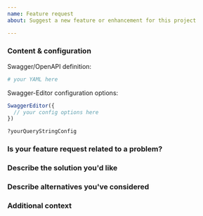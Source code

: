 ```yaml
---
name: Feature request
about: Suggest a new feature or enhancement for this project

---
```


 ### Content & configuration

Swagger/OpenAPI definition:
 ```yaml
 # your YAML here
 ```

 Swagger-Editor configuration options:
 ```js
 SwaggerEditor({
   // your config options here
 })
 ```

 ```
 ?yourQueryStringConfig
 ```


### Is your feature request related to a problem?
<!--
  Please provide a clear and concise description of what the problem is.
  "I'm always frustrated when..."
  -->

### Describe the solution you'd like
<!-- A clear and concise description of what you want to happen. -->

### Describe alternatives you've considered
<!--
  A clear and concise description of any alternative solutions or features
  you've considered.
-->

### Additional context
<!-- Add any other context or screenshots about the feature request here. -->
